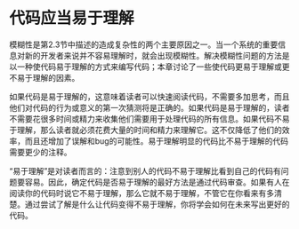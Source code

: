 # 代码应当易于理解

模糊性是第2.3节中描述的造成复杂性的两个主要原因之一。当一个系统的重要信息对新的开发者来说并不容易理解时，就会出现模糊性。解决模糊性问题的方法是以一种使代码易于理解的方式来编写代码；本章讨论了一些使代码更易于理解或更不易于理解的因素。

如果代码是易于理解的，这意味着读者可以快速阅读代码，不需要多加思考，而且他们对代码的行为或意义的第一次猜测将是正确的。如果代码是易于理解的，读者不需要花很多时间或精力来收集他们需要用于处理代码的所有信息。如果代码不易于理解，那么读者就必须花费大量的时间和精力来理解它。这不仅降低了他们的效率，而且还增加了误解和bug的可能性。易于理解明显的代码比不易于理解的代码需要更少的注释。

“易于理解”是对读者而言的：注意到别人的代码不易于理解比看到自己的代码有问题要容易。因此，确定代码是否易于理解的最好方法是通过代码审查。如果有人在阅读你的代码时说它不易于理解，那么它就不易于理解，不管它在你看来有多清楚。通过尝试了解是什么让代码变得不易于理解，你将学会如何在未来写出更好的代码。
